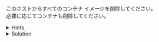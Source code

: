 このホストからすべてのコンテナ イメージを削除してください。  
必要に応じてコンテナも削除してください。

<details>
  <summary>Hints</summary>

イメージを削除するには `docker image rm` コマンドか `docker rmi` コマンドを使用します。

</details>

<details>
  <summary>Solution</summary>

すべてのコンテナを停止し削除します。
その上で、`docker image rm $(docker image ls -aq)`{{execute}} コマンドを実行してすべてのイメージを削除します。

</details>
